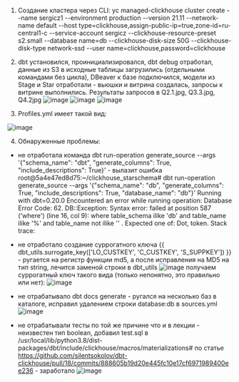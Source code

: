 1. Создание кластера через CLI:
yc managed-clickhouse cluster create --name sergicz1 --environment production --version 21.11 --network-name default --host type=clickhouse,assign-public-ip=true,zone-id=ru-central1-c --service-account sergicz --clickhouse-resource-preset s2.small --database name=db --clickhouse-disk-size 50G --clickhouse-disk-type network-ssd --user name=clickhouse,password=clickhouse

2. dbt установился, проинициализировался, dbt debug отработал, данные из S3 в исходные таблицы загрузились (отдельными командами без цикла), DBeaver к базе подключился, модели из Stage и Star отработали - вьюшки и витрина создалась, запросы к витрине выполнились. Результаты запросов в Q2.1.jpg, Q3.3.jpg, Q4.2jpg
![image](https://user-images.githubusercontent.com/98316269/150785865-7caf5cb3-ae66-466e-bcaf-ec6914aedc90.png)
![image](https://user-images.githubusercontent.com/98316269/150785958-f1d449a8-9b94-48a9-8096-ff5ce843d633.png)
![image](https://user-images.githubusercontent.com/98316269/150786007-57c3eedf-a0dd-422b-b810-15fcb84076ce.png)

3. Profiles.yml имеет такой вид:

![image](https://user-images.githubusercontent.com/98316269/150786144-3cfe5972-5d47-46c0-a3ee-d2db92b6f1bc.png)
     
4. Обнаруженные проблемы:
- не отработала команда dbt run-operation generate_source --args '{"schema_name": "dbt", "generate_columns": True, "include_descriptions": True}' - вылазит ошибка
root@5a4e47ed8d75:~/clickhouse_starschema# dbt run-operation generate_source --args '{"schema_name": "db", "generate_columns": True, "include_descriptions": True, "database_name": "db"}'
Running with dbt=0.20.0
Encountered an error while running operation: Database Error
  Code: 62.
  DB::Exception: Syntax error: failed at position 587 ('where') (line 16, col 9): where table_schema ilike 'db'
          and table_name ilike '%'
          and table_name not ilike ''
  . Expected one of: Dot, token. Stack trace:
  
- не отработало создание суррогатного ключа {{ dbt_utils.surrogate_key(['LO_CUSTKEY', 'C_CUSTKEY', 'S_SUPPKEY']) }} - ругается на регистр функции md5, а после исправления на MD5  на тип string, лечится заменой строки в dbt_utils
![image](https://user-images.githubusercontent.com/98316269/150790430-6c2b02e0-21be-4179-a6a8-0e2c2aacedf5.png)
получаем суррогатный ключ такого вида (только непонятно, это правильно или нет):
![image](https://user-images.githubusercontent.com/98316269/150791362-72212dbd-38eb-4d90-ab3b-3b73ba8c519d.png)

- не отрабатывало dbt docs generate - ругался на несколько баз в каталоге, исправил удалением строки database:db в sources.yml
![image](https://user-images.githubusercontent.com/98316269/150785530-a11d0127-121f-4b2d-ad64-00b5ef520c77.png)

- не отрабатывали тесты по той же причине что и в лекции - неизвестен тип boolean, добавил test.sql в /usr/local/lib/python3.8/dist-packages/dbt/include/clickhouse/macros/materializations# по статье https://github.com/silentsokolov/dbt-clickhouse/pull/18/commits/888605b19d20e445fc10e17cf6971989400ee236 - заработало
![image](https://user-images.githubusercontent.com/98316269/150785322-4cca167e-3981-42b1-bc42-db8b263c2690.png)
